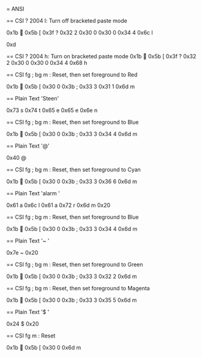 = ANSI

== CSI ? 2004 l: Turn off bracketed paste mode

0x1b 
0x5b [
0x3f ?
0x32 2
0x30 0
0x30 0
0x34 4
0x6c l

0xd 

== CSI ? 2004 h: Turn on bracketed paste mode
0x1b 
0x5b [
0x3f ?
0x32 2
0x30 0
0x30 0
0x34 4
0x68 h

== CSI fg ; bg m : Reset, then set foreground to Red

0x1b 
0x5b [
0x30 0
0x3b ;
0x33 3
0x31 1
0x6d m

== Plain Text 'Steen'

0x73 s
0x74 t
0x65 e
0x65 e
0x6e n

== CSI fg ; bg m : Reset, then set foreground to Blue

0x1b 
0x5b [
0x30 0
0x3b ;
0x33 3
0x34 4
0x6d m

== Plain Text '@'

0x40 @

== CSI fg ; bg m : Reset, then set foreground to Cyan

0x1b 
0x5b [
0x30 0
0x3b ;
0x33 3
0x36 6
0x6d m

== Plain Text 'alarm '

0x61 a
0x6c l
0x61 a
0x72 r
0x6d m
0x20  

== CSI fg ; bg m : Reset, then set foreground to Blue

0x1b 
0x5b [
0x30 0
0x3b ;
0x33 3
0x34 4
0x6d m

== Plain Text '~  '

0x7e ~
0x20  

== CSI fg ; bg m : Reset, then set foreground to Green

0x1b 
0x5b [
0x30 0
0x3b ;
0x33 3
0x32 2
0x6d m

== CSI fg ; bg m : Reset, then set foreground to Magenta

0x1b 
0x5b [
0x30 0
0x3b ;
0x33 3
0x35 5
0x6d m

== Plain Text '$ '

0x24 $
0x20  

== CSI fg m : Reset

0x1b 
0x5b [
0x30 0
0x6d m

